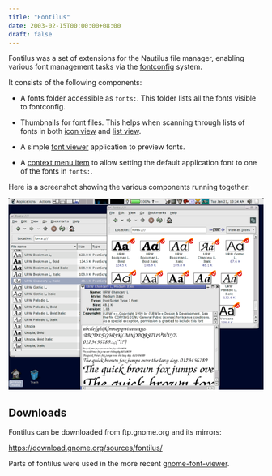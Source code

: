 ```yaml
---
title: "Fontilus"
date: 2003-02-15T00:00:00+08:00
draft: false
---
```


Fontilus was a set of extensions for the Nautilus file manager,
enabling various font management tasks via the
[fontconfig](http://fontconfig.org/) system.

<!--more-->

It consists of the following components:

* A fonts folder accessible as `fonts:`.  This folder lists all
  the fonts visible to fontconfig.

* Thumbnails for font files.  This helps when scanning through lists
  of fonts in both [icon view](fontilus-thumb-icons.png) and [list
  view](fontilus-thumb-list.png).

* A simple [font viewer](fontilus-font-viewer.png) application to
  preview fonts.

* A [context menu item](fontilus-context-menu.png) to allow setting
  the default application font to one of the fonts in `fonts:`.

Here is a screenshot showing the various components running together:

![](fontilus-screenshot.png)

## Downloads

Fontilus can be downloaded from ftp.gnome.org and its mirrors:

https://download.gnome.org/sources/fontilus/

Parts of fontilus were used in the more recent
[gnome-font-viewer](https://gitlab.gnome.org/GNOME/gnome-font-viewer).
